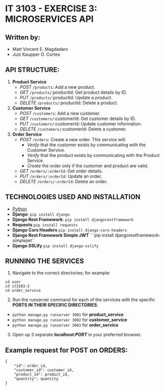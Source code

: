 # IT 3103 - EXERCISE 3: MICROSERVICES API
## Written by:
- Matt Vincent E. Magdadaro
- Julz Kaupper O. Cortes
## API STRUCTURE:
1. **Product Service**
    - *POST* `/products`: Add a new product.
    - *GET* `/products/`:productId: Get product details by ID.
    - *PUT* `/products/`:productId: Update a product.
    - *DELETE* `/products/`:productId: Delete a product.
2. **Customer Service**
    - *POST* `/customers`: Add a new customer.
    - *GET* `/customers/`:customerId: Get customer details by ID.
    - *PUT* `/customers/`:customerId: Update customer information.
    - *DELETE* `/customers/`:customerId: Delete a customer.
3. **Order Service**
    - *POST* `/orders`: Create a new order. This service will:
        - *Verify*  that the customer exists by communicating with the Customer Service.
        - *Verify* that the product exists by communicating with the Product Service.
        - *Create* the order only if the customer and product are valid.
    - *GET* `/orders/:orderId`: Get order details.
    - *PUT* `/orders/:orderId`: Update an order.
    - *DELETE* `/orders/:orderId`: Delete an order.
## TECHNOLOGIES USED AND INSTALLATION
- [Python](https://www.python.org/downloads/)
- **Django**:
```pip install django```
- **Django Rest Framework**:
```pip install djangorestframework```
- **Requests**
```pip install requests```
- **Django Cors Headers**
```pip install django-cors-headers ```
- **Django Rest Framework Simple JWT**
```pip install djangorestframework-simplejwt``
- **Django SSLify**
```pip install django-sslify```
## RUNNING THE SERVICES
1. Navigate to the correct directories; for example:
```
cd user
cd it3103-3
cd order_service
```
2. Run the runserver command for each of the services with the specific **PORTS IN THEIR SPECIFIC DIRECTORIES**:
- `python manage.py runserver 3001` for **product_service**
- `python manage.py runserver 3002` for **customer_service**
- `python manage.py runserver 3003` for **order_service**
3. Open up 3 separate ***localhost:PORT*** in your preferred browser.

## Example request for POST on ORDERS:
```
{
    "id": order_id,
    "customer_id": customer_id,
    "product_id": product_id,
    "quantity": quantity
}
```


